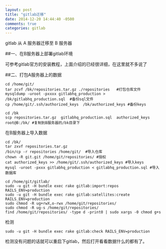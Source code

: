 ```yaml
---
layout: post
title: "gitlab迁移"
date: 2014-12-20 14:44:40 -0500
comments: true
categories: gitlab
---
```

gitlab 从 A 服务器迁移至 B 服务器

##一、在B服务器上部署gitlab环境

可参考gitlab官方的安装教程，上面介绍的已经很详细，在这里就不多说了

##二、打包A服务器上的数据

    cd /home/git/
    tar zcvf /bk/repositories.tar.gz ./repositories   #打包仓库文件
    mysqldump -uroot -pxxxx gitlabhq_production > /bk/gitlabhq_production.sql  #备份sql文件
    cp /home/git/.ssh/authorized_keys  /bk/authorized_keys #备份keys

    cd /bk
    scp repositories.tar.gz  gitlabhq_production.sql  authorized_keys root@B:/bk/ #复制到B服务器的/bk目录下

在B服务器上导入数据

    cd /bk/
    tar zxvf repositories.tar.gz
    /bin/cp -r repositories /home/git/  #导入仓库
    chown -R git.git /home/git/repositories/ #授权
    cat authorized_keys >> /home/git/.ssh/authorized_keys #导入keys
    mysql -uroot -pxxx gitlabhq_production < gitlabhq_production.sql #导入数据库

    cd /home/git/gitlab/
    sudo -u git -H bundle exec rake gitlab:import:repos RAILS_ENV=production
    sudo -u git -H bundle exec rake gitlab:satellites:create RAILS_ENV=production
    sudo chmod -R ug+rwX,o-rwx /home/git/repositories/
    sudo chmod -R ug-s /home/git/repositories/
    find /home/git/repositories/ -type d -print0 | sudo xargs -0 chmod g+s

检测
    
    sudo -u git -H bundle exec rake gitlab:check RAILS_ENV=production

检测没有问题的话就可以重启下gitlab，然后打开看看数据什么的都有了。


